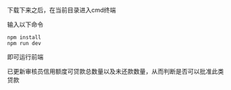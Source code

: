 下载下来之后，在当前目录进入cmd终端

输入以下命令

```
npm install
npm run dev
```

即可运行前端



已更新审核员信用额度可贷款总数量以及未还款数量，从而判断是否可以批准此类贷款

